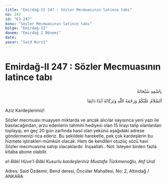 ```yaml
---
title: "Emirdağ-II 247 : Sözler Mecmuasının latince tabı"
no: 247
id: "E2-247"
konu: "Sözler Mecmuasının latince tabı"
bolge: "Emirdağ-II"
donem: "Emirdağ 2 Dönemi"
date: 
yazar: "Said Nursî"
---
```


# Emirdağ-II 247 : Sözler Mecmuasının latince tabı

<p class="arabic" dir="rtl" title="Meal: “Her türlü noksan sıfatlardan yüce olan Allah’ın adıyla.”">بِاسْمِهِ سُبْحَانَهُ</p>

<p class="arabic" dir="rtl" title="Meal: “Allah’ın selâmı, rahmeti ve bereketleri, ebedî ve dâimî olarak üzerinize olsun.”">اَلسَّلاَمُ عَلَيْكُمْ وَرَحْمَةُ اللّٰهِ وَبَرَكَاتُهُ اَبَدًا دَائِمًا</p>

Aziz Kardeşlerimiz!

Sözler mecmuası muayyen miktarda ve ancak alıcılar sayısınca yeni yazı ile basılacağından, arzu edenlerin tahmini hediyesi olan 15 lirayı talip olanlardan toplayıp, en geç 20 gün zarfında hasıl olan yekünü aşağıdaki adrese göndermenizi rica ederiz. Bu şekildeki hareketle, pek çok kardeşlerin bu hizmete iştirakleri mümkün olacak. Hem de kendileri otuzüç sözü havi Sözler mecmuasına sahip olacaklardır. İnşaallah.. Not: İsteyen birden fazla kitaba abone olabilir.

*el-Bâkî Hüve’l-Bâkî*
*Kusurlu kardeşleriniz*
*Mustafa Türkmenoğlu, Atıf Ural*

Adres: Said Özdemir, Bend deresi, Öncüler Mahallesi, No: 2, Altındağ / ANKARA
